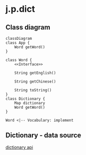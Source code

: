 # j.p.dict

## Class diagram

```mermaid
classDiagram
class App {
    Word getWord()
}

class Word {
    <<Interface>>
     
    String getEnglish()

    String getChinese()

    String toString()
}
class Dictionary {
    Map dictionary
    Word getWord()
}

Word <|-- Vocabulary: implement
```

## Dictionary - data source
[dictionary api](https://www.free-api.com/doc/517)

